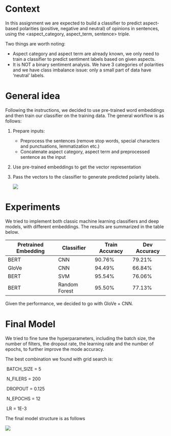 # Context

In this assignment we are expected to build a classifier to predict aspect-based polarities (positive, negative and neutral) of opinions in sentences, using the <aspect_category, aspect_term, sentence> triple. 

Two things are worth noting: 

* Aspect category and aspect term are already known, we only need to train a classifier to predict sentiment labels based on given aspects. 
* It is NOT a binary sentiment analysis. We have 3 categories of polarities and we have class imbalance issue: only a small part of data have ‘neutral’ labels. 

# General idea

Following the instructions, we decided to use pre-trained word embeddings and then train our classifier on the training data. 
The general workflow is as follows:

1. Prepare inputs: 

   - Preprocess the sentences (remove stop words, special characters and punctuations, lemmatization etc.)
   - Concatenate aspect category, aspect term and preprocessed sentence as the input

2. Use pre-trained embeddings to get the vector representation

3. Pass the vectors to the classifier to generate predicted polarity labels. 

   ![](https://github.com/clutchkingasiimov/ABSA-/blob/main/exercise2/workflow.png)
   
   

# Experiments 

We tried to implement both classic machine learning classifiers and deep models, with different embeddings. The results are summarized in the table below. 

| Pretrained Embedding | Classifier    | Train Accuracy | Dev Accuracy |
| -------------------- | ------------- | -------------- | ------------ |
| BERT                 | CNN           | 90.76%         | 79.21%       |
| GloVe               | CNN           | 94.49%         | 66.84%       |
| BERT                | SVM           | 95.54%       | 76.06%       |
| BERT                 | Random Forest | 95.50%     | 77.13%       |

Given the performance, we decided to go with GloVe + CNN. 



# Final Model

We tried to fine tune the hyperparameters, including the batch size, the number of filters, the dropout rate, the learning rate and the number of epochs, to further improve the mode accuracy. 

The best combination we found with grid search is: 

​	BATCH_SIZE = 5

​	N_FILERS = 200

​	DROPOUT = 0.125

​	N_EPOCHS = 12

​	LR = 1E-3

The final model structure is as follows

![](https://github.com/clutchkingasiimov/ABSA-/blob/main/exercise2/model_architecture.png)